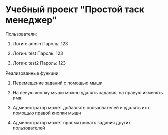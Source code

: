 # Учебный проект "Простой таск менеджер"

Пользователи:

1) Логин: admin Пароль: 123

2) Логин: test Пароль: 123

3) Логин: test2 Пароль: 123

Реализованные функции:

1. Перемещение заданий с помощью мыши

2. На левую кнопку мыши можно удалять задания, на правую изменять имя.

3. Администратор может добавлять пользователей и удалять их с помощью правой кнопки мыши

4. Администратор может просматривать задания других пользователей
